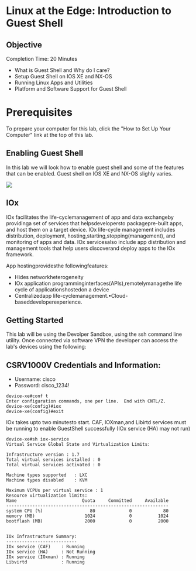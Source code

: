 # Linux at the Edge: Introduction to Guest Shell 

## Objective
Completion Time: 20 Minutes

- What is Guest Shell and Why do I care? 
- Setup Guest Shell on IOS XE and NX-OS
- Running Linux Apps and Utilities 
- Platform and Software Support for Guest Shell

# Prerequisites
To prepare your computer for this lab, click the "How to Set Up Your Computer" link at the top of this lab.


## Enabling Guest Shell

In this lab we will look how to enable guest shell and some of the features that can be enabled.
Guest shell on IOS XE and NX-OS slighly varies.


![](/posts/files/linux_at_the_edge/images/enable_guest_shell.jpg)


## IOx

IOx facilitates the life-cyclemanagement of app and data exchangeby providinga set of services that helpsdevelopersto packagepre-built apps, and host them on a target device. IOx life-cycle management includes distribution, deployment, hosting,starting,stopping(management), and monitoring of apps and data. IOx servicesalso include app distribution and management tools that help users discoverand deploy apps to the IOx framework.

App hostingprovidesthe followingfeatures:

- Hides networkheterogeneity
- IOx application programminginterfaces(APIs),remotelymanagethe life cycle of applicationshostedon a device
- Centralizedapp life-cyclemanagement.•Cloud-baseddeveloperexperience.

## Getting Started

This lab will be using the Devolper Sandbox, using the ssh command line utility.
Once connected via software VPN the developer can access the lab's devices using the following:

## CSRV1000V Credentials and Information:
- Username: cisco
- Password: cisco_1234!


```
device-xe#conf t
Enter configuration commands, one per line.  End with CNTL/Z.
device-xe(config)#iox
device-xe(config)#exit
```
IOx takes upto two minutesto start. CAF, IOXman,and Libirtd services must be running to enable GuestShell successfully (IOx service (HA) may not run)


```
device-xe#sh iox-service
Virtual Service Global State and Virtualization Limits:

Infrastructure version : 1.7
Total virtual services installed : 0
Total virtual services activated : 0

Machine types supported   : LXC
Machine types disabled    : KVM

Maximum VCPUs per virtual service : 1
Resource virtualization limits:
Name                         Quota     Committed     Available
--------------------------------------------------------------
system CPU (%)                  80             0            80
memory (MB)                   1024             0          1024
bootflash (MB)                2000             0          2000


IOx Infrastructure Summary:
---------------------------
IOx service (CAF)    : Running
IOx service (HA)     : Not Running
IOx service (IOxman) : Running
Libvirtd             : Running
```

